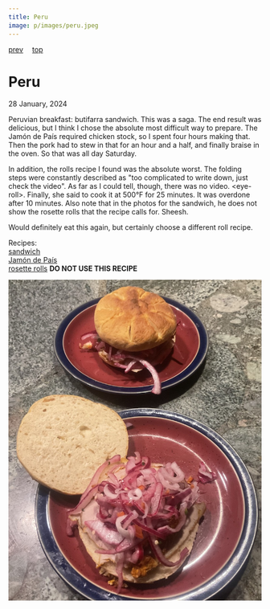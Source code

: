 ```yaml
---
title: Peru
image: p/images/peru.jpeg
---
```

[prev](paraguay.md)&emsp;
[top](../index.md)&emsp;
# Peru
28 January, 2024

Peruvian breakfast: butifarra sandwich. This was a saga. The end
result was delicious, but I think I chose the absolute most difficult
way to prepare. The Jam&oacute;n de Pa&iacute;s required chicken
stock, so I spent four hours making that. Then the pork had to stew in
that for an hour and a half, and finally braise in the oven. So that
was all day Saturday.

In addition, the rolls recipe I found was the absolute worst. The
folding steps were constantly described as "too complicated to write
down, just check the video". As far as I could tell, though, there was
no video. &lt;eye-roll&gt;. Finally, she said to cook it at 500&deg;F
for 25 minutes. It was overdone after 10 minutes. Also note that in
the photos for the sandwich, he does not show the rosette rolls that
the recipe calls for. Sheesh.

Would definitely eat this again, but certainly choose a different
roll recipe.

Recipes:<br>
[sandwich](https://blog.amigofoods.com/index.php/peruvian-foods/butifarra/)<br>
[Jam&oacute;n de Pa&iacute;s](https://www.thespruceeats.com/jamon-del-pais-peruvian-ham-recipe-3029538)<br>
[rosette rolls](https://www.10cookings.com/2022/11/rosette-di-pane-rosette-bread-rolls.html)
**DO NOT USE THIS RECIPE**

![breakfast](images/peru.jpeg)

